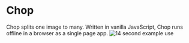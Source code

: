 # Chop
Chop splits one image to many. Written in vanilla JavaScript, Chop runs offline in a browser as a single page app.
![14 second example use](https://github.com/user-attachments/assets/39344dfd-3516-46d5-a9a4-9b926df0ad1b)
